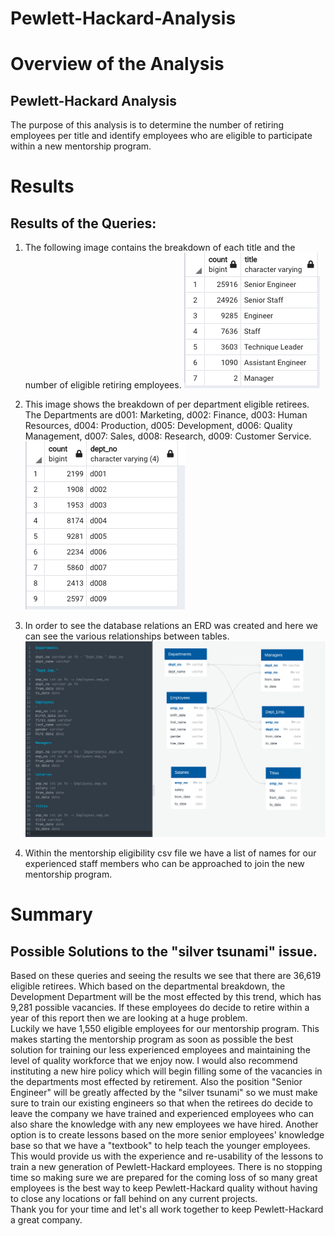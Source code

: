 # Pewlett-Hackard-Analysis

# Overview of the Analysis
## Pewlett-Hackard Analysis
The purpose of this analysis is to determine the number of retiring employees per title and identify employees who are eligible to participate within a new mentorship program.  

# Results
## Results of the Queries:
1. The following image contains the breakdown of each title and the number of eligible retiring employees. 
![Retiring_Titles.png](https://github.com/GrahamNeal13/Pewlett-Hackard-Analysis/blob/main/Retiring_Titles.png)

2. This image shows the breakdown of per department eligible retirees.  The Departments are d001: Marketing, d002: Finance, d003: Human Resources, d004: Production, d005: Development, d006: Quality Management, d007: Sales, d008: Research, d009: Customer Service.  
![retire_by_dept.png](https://github.com/GrahamNeal13/Pewlett-Hackard-Analysis/blob/main/retire_by_dept.png)

3. In order to see the database relations an ERD was created and here we can see the various relationships between tables.  
![EmployeeDB.png](https://github.com/GrahamNeal13/Pewlett-Hackard-Analysis/blob/main/EmployeeDB.png)

4. Within the mentorship eligibility csv file we have a list of names for our experienced staff members who can be approached to join the new mentorship program.  

# Summary
## Possible Solutions to the "silver tsunami" issue. 
Based on these queries and seeing the results we see that there are 36,619 eligible retirees.  Which based on the departmental breakdown, the Development Department will be the most effected by this trend, which has 9,281 possible vacancies.  If these employees do decide to retire within a year of this report then we are looking at a huge problem.  
Luckily we have 1,550 eligible employees for our mentorship program.  This makes starting the mentorship program as soon as possible the best solution for training our less experienced employees and maintaining the level of quality workforce that we enjoy now.  I would also recommend instituting a new hire policy which will begin filling some of the vacancies in the departments most effected by retirement.  Also the position "Senior Engineer" will be greatly affected by the "silver tsunami" so we must make sure to train our existing engineers so that when the retirees do decide to leave the company we have trained and experienced employees who can also share the knowledge with any new employees we have hired.  Another option is to create lessons based on the more senior employees' knowledge base so that we have a "textbook" to help teach the younger employees.  This would provide us with the experience and re-usability of the lessons to train a new generation of Pewlett-Hackard employees.  There is no stopping time so making sure we are prepared for the coming loss of so many great employees is the best way to keep Pewlett-Hackard quality without having to close any locations or fall behind on any current projects.  
Thank you for your time and let's all work together to keep Pewlett-Hackard a great company.  


